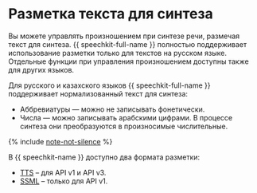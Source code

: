 # Разметка текста для синтеза

Вы можете управлять произношением при синтезе речи, размечая текст для синтеза. {{ speechkit-full-name }} полностью поддерживает использование разметки только для текстов на русском языке. Отдельные функции при управления произношением доступны также для других языков.

Для русского и казахского языков {{ speechkit-full-name }} поддерживает нормализованный текст для синтеза:

* Аббревиатуры — можно не записывать фонетически.
* Числа — можно записывать арабскими цифрами. В процессе синтеза они преобразуются в произносимые числительные.

{% include [note-not-silence](../../../_includes/speechkit/note-not-silence.md) %}


В {{ speechkit-name }} доступно два формата разметки:

* [TTS](tts-markup.md) – для API v1 и API v3.
* [SSML](ssml.md) – только для API v1.

